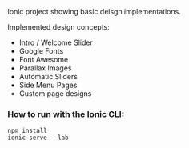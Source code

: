 Ionic project showing basic deisgn implementations.

Implemented design concepts:

- Intro / Welcome Slider
- Google Fonts
- Font Awesome
- Parallax Images
- Automatic Sliders
- Side Menu Pages
- Custom page designs

### How to run with the Ionic CLI:

```
npm install
ionic serve --lab 
```

